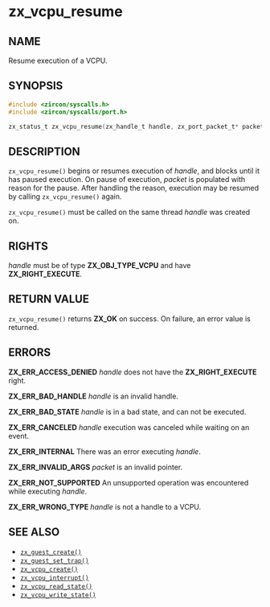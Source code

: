 # zx_vcpu_resume

## NAME

<!-- Updated by update-docs-from-fidl, do not edit. -->

Resume execution of a VCPU.

## SYNOPSIS

<!-- Updated by update-docs-from-fidl, do not edit. -->

```c
#include <zircon/syscalls.h>
#include <zircon/syscalls/port.h>

zx_status_t zx_vcpu_resume(zx_handle_t handle, zx_port_packet_t* packet);
```

## DESCRIPTION

`zx_vcpu_resume()` begins or resumes execution of *handle*, and blocks until it
has paused execution. On pause of execution, *packet* is populated with reason
for the pause. After handling the reason, execution may be resumed by calling
`zx_vcpu_resume()` again.

`zx_vcpu_resume()` must be called on the same thread *handle* was created on.

## RIGHTS

<!-- Updated by update-docs-from-fidl, do not edit. -->

*handle* must be of type **ZX_OBJ_TYPE_VCPU** and have **ZX_RIGHT_EXECUTE**.

## RETURN VALUE

`zx_vcpu_resume()` returns **ZX_OK** on success. On failure, an error value is
returned.

## ERRORS

**ZX_ERR_ACCESS_DENIED** *handle* does not have the **ZX_RIGHT_EXECUTE** right.

**ZX_ERR_BAD_HANDLE** *handle* is an invalid handle.

**ZX_ERR_BAD_STATE** *handle* is in a bad state, and can not be executed.

**ZX_ERR_CANCELED** *handle* execution was canceled while waiting on an event.

**ZX_ERR_INTERNAL** There was an error executing *handle*.

**ZX_ERR_INVALID_ARGS** *packet* is an invalid pointer.

**ZX_ERR_NOT_SUPPORTED** An unsupported operation was encountered while
executing *handle*.

**ZX_ERR_WRONG_TYPE** *handle* is not a handle to a VCPU.

## SEE ALSO

 - [`zx_guest_create()`]
 - [`zx_guest_set_trap()`]
 - [`zx_vcpu_create()`]
 - [`zx_vcpu_interrupt()`]
 - [`zx_vcpu_read_state()`]
 - [`zx_vcpu_write_state()`]

<!-- References updated by update-docs-from-fidl, do not edit. -->

[`zx_guest_create()`]: guest_create.md
[`zx_guest_set_trap()`]: guest_set_trap.md
[`zx_vcpu_create()`]: vcpu_create.md
[`zx_vcpu_interrupt()`]: vcpu_interrupt.md
[`zx_vcpu_read_state()`]: vcpu_read_state.md
[`zx_vcpu_write_state()`]: vcpu_write_state.md
